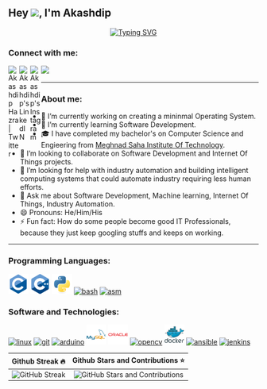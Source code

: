 ## Hey <img src="https://c.tenor.com/SNL9_xhZl9oAAAAi/waving-hand-joypixels.gif" width="29px">, I'm Akashdip   

<p align="center">
 <a href="https://git.io/typing-svg"><img src="https://readme-typing-svg.demolab.com?font=Source+Code+Pro+Semibold&size=16&pause=1000&color=F74F20&background=D35D4200&center=true&vCenter=true&width=455&height=60&lines=Software+Development+and+Machine+Learning;A+passionate+developer+obsessed+with+technology" alt="Typing SVG" /></a>
</p>


<h3 align="left">Connect with me:</h3>
<a href="https://twitter.com/akashdiphazra">
  <img align="left" alt="Akashdip Hazra | Twitter" width="22px" src="https://raw.githubusercontent.com/peterthehan/peterthehan/master/assets/twitter.svg"/>
</a>
<a href="https://in.linkedin.com/in/akashdiphazra">
  <img align="left" alt="Akashdip's LinkedIN" width="22px" src="https://raw.githubusercontent.com/peterthehan/peterthehan/master/assets/linkedin.svg"/>
</a>
<a href="https://www.instagram.com/akashdiphazra/">
  <img align="left" alt="Akashdip's Instagram" width="22px" src="https://cdn-icons-png.flaticon.com/512/2111/2111463.png"/>
</a>

![](https://komarev.com/ghpvc/?username=akashdiphazra&color=blueviolet&style=plastic&label=PROFILE+VIEWS+)
</br>

---
  
<h3 align="left">About me:</h3> 

- 🔭 I’m currently working on creating a mininmal Operating System.
- 🌱 I’m currently learning Software Development.
- 🎓 I have completed my bachelor's on Computer Science and Engieering from [Meghnad Saha Institute Of Technology](https://msit.edu.in/).  
- 👯 I’m looking to collaborate on Software Development and Internet Of Things projects. 
- 🤔 I’m looking for help with industry automation and building intelligent computing systems that could automate industry requiring less human efforts.
- 💬 Ask me about Software Development, Machine learning, Internet Of Things, Industry Automation.
- 😄 Pronouns: He/Him/His
- ⚡ Fun fact: How do some people become good IT Professionals, because they just keep googling stuffs and keeps on working.

---
   
<h3 align="left">Programming Languages:</h3>
<p align="left">  
  <a href="https://www.bell-labs.com/usr/dmr/www/chist.html" target="_blank" rel="noreferrer"> <img src="https://raw.githubusercontent.com/devicons/devicon/master/icons/c/c-original.svg" alt="c" width="40" height="40"/></a> 
  <a href="https://isocpp.org/" target="_blank" rel="noreferrer"> <img src="https://raw.githubusercontent.com/devicons/devicon/master/icons/cplusplus/cplusplus-original.svg" alt="cplusplus" width="40" height="40"/></a> 
  <a href="https://www.python.org" target="_blank" rel="noreferrer"> <img src="https://raw.githubusercontent.com/devicons/devicon/master/icons/python/python-original.svg" alt="python" width="40" height="40"/></a> 
  <a href="https://www.gnu.org/software/bash/" target="_blank" rel="noreferrer"> <img src="https://img.icons8.com/color/344/bash.png" alt="bash" width="40" height="40"/></a> 
  <a href="https://www.gnu.org/software/binutils/" target="_blank" rel="noreferrer"> <img src="https://hackr.io/tutorials/assembly-language/logo-assembly-language.svg?ver=1603208610" alt="asm" width="35" height="35"/></a>
</p>

<h3 align="left">Software and Technologies:</h3>
<p align="left">
  <a href="https://linuxfoundation.org/" target="_blank" rel="noreferrer"> <img src="https://img.icons8.com/color/344/linux--v1.png" alt="linux" width="40" height="40"/></a>
  <a href="https://git-scm.com/" target="_blank" rel="noreferrer"> <img src="https://www.vectorlogo.zone/logos/git-scm/git-scm-icon.svg" alt="git" width="40" height="40"/></a> 
  <a href="https://www.arduino.cc/" target="_blank" rel="noreferrer"> <img src="https://cdn.worldvectorlogo.com/logos/arduino-1.svg" alt="arduino" width="40" height="40"/></a>
  <a href="https://www.mysql.com/" target="_blank" rel="noreferrer"> <img src="https://raw.githubusercontent.com/devicons/devicon/master/icons/mysql/mysql-original-wordmark.svg" alt="mysql" width="40" height="40"/></a>
  <a href="https://www.oracle.com/" target="_blank" rel="noreferrer"> <img src="https://raw.githubusercontent.com/devicons/devicon/master/icons/oracle/oracle-original.svg" alt="oracle" width="40" height="40"/></a>
  <a href="https://opencv.org/" target="_blank" rel="noreferrer"> <img src="https://img.icons8.com/color/452/opencv.png" alt="opencv" width="40" height="40"/></a>
  <a href="https://www.docker.com/" target="_blank" rel="noreferrer"> <img src="https://raw.githubusercontent.com/devicons/devicon/master/icons/docker/docker-original-wordmark.svg" alt="docker" width="40" height="40"/></a>
  <a href="https://www.ansible.com/" target="_blank" rel="noreferrer"> <img src="https://img.icons8.com/fluency/452/ansible.png" alt="ansible" width="40" height="40"/></a>
  <a href="https://www.jenkins.io" target="_blank" rel="noreferrer"> <img src="https://www.vectorlogo.zone/logos/jenkins/jenkins-icon.svg" alt="jenkins" width="40" height="40"/></a>
</p>


Github Streak 🔥                    |  Github Stars and Contributions ⭐
:----------------------------------:|:----------------------------------:
![GitHub Streak](https://streak-stats.demolab.com?user=akashdiphazra&theme=gruvbox) | ![GitHub Stars and Contributions](https://github-readme-stats.vercel.app/api?username=akashdiphazra&show_icons=true&theme=gruvbox)
